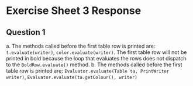 # Exercise Sheet 3 Response
## Question 1
a. The methods called before the first table row is printed are: `t.evaluate(writer)`, `color.evaluate(writer)`. The first table row will not be printed in bold because the loop that evaluates the rows does not dispatch to the `BoldRow.evaluate()` method.
b. The methods called before the first table row is printed are: `Evaluator.evaluate(Table ta, PrintWriter writer)`, `Evaluator.evaluate(ta.getColour(), writer)`